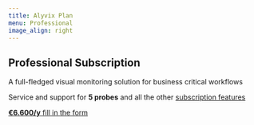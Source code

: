 ```yaml
---
title: Alyvix Plan
menu: Professional
image_align: right
---
```


## **Professional** Subscription

A full-fledged visual monitoring solution for business critical workflows

Service and support for **5 probes** and all the other [subscription features](#plans)

[**€6.600/y** fill in the form](..\_subscription_professional\contact_form?classes=btn,btn-primary,btn-lg&target=_blank)
